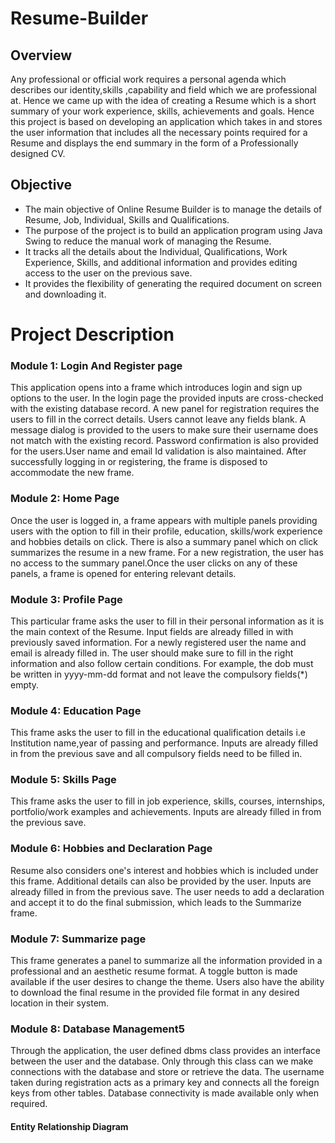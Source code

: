 # Resume-Builder

## Overview

Any professional or official work requires a personal agenda which describes our
identity,skills ,capability and field which we are professional at. Hence we came up with the
idea of creating a Resume which is a short summary of your work experience, skills,
achievements and goals.
Hence this project is based on developing an application which takes in and stores the user
information that includes all the necessary points required for a Resume and displays the
end summary in the form of a Professionally designed CV.


## Objective

* The main objective of Online Resume Builder is to manage the details of Resume,
Job, Individual, Skills and Qualifications.
* The purpose of the project is to build an application program using Java Swing to
reduce the manual work of managing the Resume.
* It tracks all the details about the Individual, Qualifications, Work Experience, Skills,
and additional information and provides editing access to the user on the previous
save.
* It provides the flexibility of generating the required document on screen and
downloading it.

# Project Description

### Module 1: Login And Register page
This application opens into a frame which introduces login and sign up options to the user.
In the login page the provided inputs are cross-checked with the existing database record.
A new panel for registration requires the users to fill in the correct details. Users cannot
leave any fields blank. A message dialog is provided to the users to make sure their
username does not match with the existing record. Password confirmation is also provided
for the users.User name and email Id validation is also maintained. After successfully
logging in or registering, the frame is disposed to accommodate the new frame.

### Module 2: Home Page
Once the user is logged in, a frame appears with multiple panels providing users with the
option to fill in their profile, education, skills/work experience and hobbies details on click.
There is also a summary panel which on click summarizes the resume in a new frame. For a
new registration, the user has no access to the summary panel.Once the user clicks on any
of these panels, a frame is opened for entering relevant details.

### Module 3: Profile Page
This particular frame asks the user to fill in their personal information as it is the main
context of the Resume. Input fields are already filled in with previously saved information.
For a newly registered user the name and email is already filled in. The user should make
sure to fill in the right information and also follow certain conditions. For example, the dob
must be written in yyyy-mm-dd format and not leave the compulsory fields(*) empty.

### Module 4: Education Page
This frame asks the user to fill in the educational qualification details i.e Institution
name,year of passing and performance. Inputs are already filled in from the previous save
and all compulsory fields need to be filled in.

### Module 5: Skills Page
This frame asks the user to fill in job experience, skills, courses, internships, portfolio/work
examples and achievements. Inputs are already filled in from the previous save.

### Module 6: Hobbies and Declaration Page
Resume also considers one's interest and hobbies which is included under this frame.
Additional details can also be provided by the user. Inputs are already filled in from the
previous save. The user needs to add a declaration and accept it to do the final submission,
which leads to the Summarize frame.

### Module 7: Summarize page
This frame generates a panel to summarize all the information provided in a professional
and an aesthetic resume format. A toggle button is made available if the user desires to
change the theme. Users also have the ability to download the final resume in the provided
file format in any desired location in their system.

### Module 8: Database Management5
Through the application, the user defined dbms class provides an interface between the
user and the database. Only through this class can we make connections with the database
and store or retrieve the data. The username taken during registration acts as a primary
key and connects all the foreign keys from other tables. Database connectivity is made
available only when required.
#### Entity Relationship Diagram
